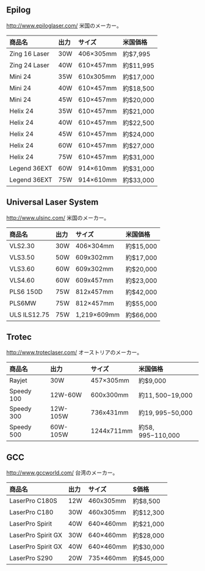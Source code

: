 ## Epilog

http://www.epiloglaser.com/
米国のメーカー。

|商品名|出力|サイズ|米国価格|
|:--|:--|:--|:--|
|Zing 16 Laser|30W|406×305mm|約$7,995|
|Zing 24 Laser|40W|610×457mm|約$11,995|
|Mini 24|35W|610x305mm|約$17,000|
|Mini 24|40W|610×457mm|約$18,500|
|Mini 24|45W|610×457mm|約$20,000|
|Helix 24|35W|610×457mm|約$21,000|
|Helix 24|40W|610×457mm|約$22,500|
|Helix 24|45W|610×457mm|約$24,000|
|Helix 24|60W|610×457mm|約$27,000|
|Helix 24|75W|610×457mm|約$31,000|
|Legend 36EXT|60W|914×610mm|約$31,000|
|Legend 36EXT|75W|914×610mm|約$33,000|

## Universal Laser System

http://www.ulsinc.com/
米国のメーカー。

|商品名|出力|サイズ|米国価格|
|:--|:--|:--|:--|
|VLS2.30|30W|406×304mm|約$15,000|
|VLS3.50|50W|609x302mm|約$17,000|
|VLS3.60|60W|609x302mm|約$20,000|
|VLS4.60|60W|609x457mm|約$23,000|
|PLS6 150D|75W|812x457mm|約$42,000|
|PLS6MW|75W|812×457mm|約$55,000|
|ULS ILS12.75|75W|1,219×609mm|約$66,000|

## Trotec

http://www.troteclaser.com/
オーストリアのメーカー。

|商品名|出力|サイズ|米国価格|
|:--|:--|:--|:--|
|Rayjet	|30W|457×305mm|約$9,000|
|Speedy 100|12W-60W|600x300mm|約$11,500-$19,000|
|Speedy 300|12W-105W|736x431mm|約$19,995-$50,000|
|Speedy 500|60W-105W|1244x711mm|約$58,995-$110,000|

## GCC

http://www.gccworld.com/
台湾のメーカー。

商品名|出力|サイズ|$価格|
|:--|:--|:--|:--|
|LaserPro C180S|12W|460x305mm|約$8,500|
|LaserPro C180|30W|460x305mm|約$12,300|
|LaserPro Spirit|40W|640×460mm|約$21,000|
|LaserPro Spirit GX|30W|640×460mm|約$28,000|
|LaserPro Spirit GX|40W|640×460mm|約$30,000|
|LaserPro S290|20W|735×460mm|約$45,000|



